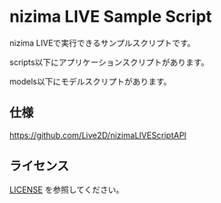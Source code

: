 # nizima LIVE Sample Script
nizima LIVEで実行できるサンプルスクリプトです。

scripts以下にアプリケーションスクリプトがあります。

models以下にモデルスクリプトがあります。

## 仕様
https://github.com/Live2D/nizimaLIVEScriptAPI

## ライセンス
[LICENSE](LICENSE) を参照してください。
